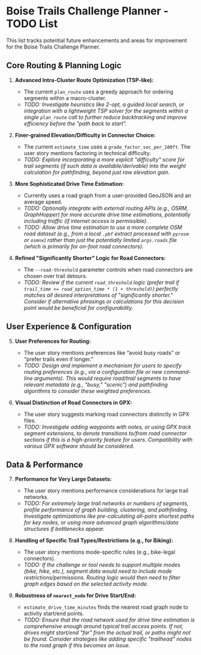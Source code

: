 # Boise Trails Challenge Planner - TODO List

This list tracks potential future enhancements and areas for improvement for the Boise Trails Challenge Planner.

## Core Routing & Planning Logic

1.  **Advanced Intra-Cluster Route Optimization (TSP-like):**
    *   The current `plan_route` uses a greedy approach for ordering segments within a macro-cluster.
    *   *TODO: Investigate heuristics like 2-opt, a guided local search, or integration with a lightweight TSP solver for the segments within a single `plan_route` call to further reduce backtracking and improve efficiency before the "path back to start".*

2.  **Finer-grained Elevation/Difficulty in Connector Choice:**
    *   The current `estimate_time` uses a `grade_factor_sec_per_100ft`. The user story mentions factoring in technical difficulty.
    *   *TODO: Explore incorporating a more explicit "difficulty" score for trail segments (if such data is available/derivable) into the weight calculation for pathfinding, beyond just raw elevation gain.*

3.  **More Sophisticated Drive Time Estimation:**
    *   Currently uses a road graph from a user-provided GeoJSON and an average speed.
    *   *TODO: Optionally integrate with external routing APIs (e.g., OSRM, GraphHopper) for more accurate drive time estimations, potentially including traffic (if internet access is permissible).*
    *   *TODO: Allow drive time estimation to use a more complete OSM road dataset (e.g., from a local `.pbf` extract processed with `pyrosm` or `osmnx`) rather than just the potentially limited `args.roads` file (which is primarily for on-foot road connectors).*

4.  **Refined "Significantly Shorter" Logic for Road Connectors:**
    *   The `--road-threshold` parameter controls when road connectors are chosen over trail detours.
    *   *TODO: Review if the current `road_threshold` logic (prefer trail if `trail_time <= road_option_time * (1 + threshold)`) perfectly matches all desired interpretations of "significantly shorter." Consider if alternative phrasings or calculations for this decision point would be beneficial for configurability.*

## User Experience & Configuration

5.  **User Preferences for Routing:**
    *   The user story mentions preferences like “avoid busy roads” or “prefer trails even if longer.”
    *   *TODO: Design and implement a mechanism for users to specify routing preferences (e.g., via a configuration file or new command-line arguments). This would require road/trail segments to have relevant metadata (e.g., "busy," "scenic") and pathfinding algorithms to consider these weighted preferences.*

6.  **Visual Distinction of Road Connectors in GPX:**
    *   The user story suggests marking road connectors distinctly in GPX files.
    *   *TODO: Investigate adding waypoints with notes, or using GPX track segment extensions, to denote transitions to/from road connector sections if this is a high-priority feature for users. Compatibility with various GPX software should be considered.*

## Data & Performance

7.  **Performance for Very Large Datasets:**
    *   The user story mentions performance considerations for large trail networks.
    *   *TODO: For extremely large trail networks or numbers of segments, profile performance of graph building, clustering, and pathfinding. Investigate optimizations like pre-calculating all-pairs shortest paths for key nodes, or using more advanced graph algorithms/data structures if bottlenecks appear.*

8.  **Handling of Specific Trail Types/Restrictions (e.g., for Biking):**
    *   The user story mentions mode-specific rules (e.g., bike-legal connectors).
    *   *TODO: If the challenge or tool needs to support multiple modes (bike, hike, etc.), segment data would need to include mode restrictions/permissions. Routing logic would then need to filter graph edges based on the selected activity mode.*

9.  **Robustness of `nearest_node` for Drive Start/End:**
    *   `estimate_drive_time_minutes` finds the nearest road graph node to activity start/end points.
    *   *TODO: Ensure that the road network used for drive time estimation is comprehensive enough around typical trail access points. If not, drives might start/end "far" from the actual trail, or paths might not be found. Consider strategies like adding specific "trailhead" nodes to the road graph if this becomes an issue.*
